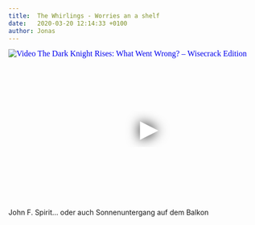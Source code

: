 ```yaml
---
title:  The Whirlings - Worries an a shelf
date:   2020-03-20 12:14:33 +0100
author: Jonas
---
```

<div class="video-container ">
<iframe
  width="560"
  height="315"
  src="https://www.youtube.com/embed/IN405DZSnag"
  srcdoc="<style>*{padding:0;margin:0;overflow:hidden}html,body{height:100%}img,span{position:absolute;width:100%;top:0;bottom:0;margin:auto}span{height:1.5em;text-align:center;font:48px/1.5 sans-serif;color:white;text-shadow:0 0 0.5em black}</style><a href=https://www.youtube.com/embed/IN405DZSnag?autoplay=1><img src=https://img.youtube.com/vi/IN405DZSnag/hqdefault.jpg alt='Video The Dark Knight Rises: What Went Wrong? – Wisecrack Edition'><span>▶</span></a>"
  frameborder="0"
  allow="accelerometer; autoplay; encrypted-media; gyroscope; picture-in-picture"
  allowfullscreen
></iframe>
</div>
John F. Spirit… oder auch Sonnenuntergang auf dem Balkon